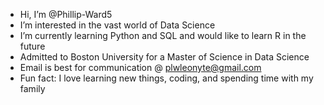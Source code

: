 - Hi, I’m @Phillip-Ward5
- I’m interested in the vast world of Data Science
- I’m currently learning Python and SQL and would like to learn R in the future
- Admitted to Boston University for a Master of Science in Data Science
- Email is best for communication @ plwleonyte@gmail.com
- Fun fact: I love learning new things, coding, and spending time with my family
